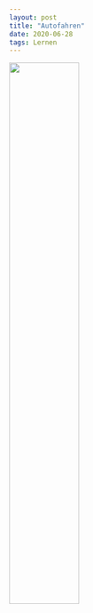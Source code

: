 ```yaml
---
layout: post
title: "Autofahren"
date: 2020-06-28
tags: Lernen
---
```


[<img src="https://img.youtube.com/vi/ilMQAW92N14/maxresdefault.jpg" width="50%">](https://youtu.be/ilMQAW92N14)
